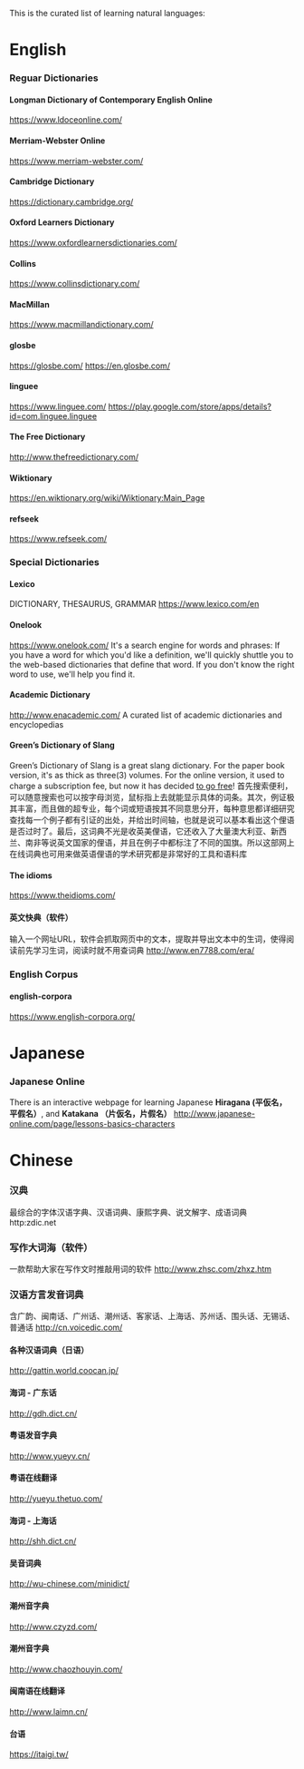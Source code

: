This is the curated list of learning natural languages:

# English

### Reguar Dictionaries

#### Longman Dictionary of Contemporary English Online
https://www.ldoceonline.com/

#### Merriam-Webster Online
https://www.merriam-webster.com/

#### Cambridge Dictionary 
https://dictionary.cambridge.org/

#### Oxford Learners Dictionary
https://www.oxfordlearnersdictionaries.com/

#### Collins
https://www.collinsdictionary.com/

#### MacMillan
https://www.macmillandictionary.com/

#### glosbe
https://glosbe.com/
https://en.glosbe.com/

#### linguee
https://www.linguee.com/
https://play.google.com/store/apps/details?id=com.linguee.linguee

#### The Free Dictionary
http://www.thefreedictionary.com/

#### Wiktionary
https://en.wiktionary.org/wiki/Wiktionary:Main_Page

#### refseek
https://www.refseek.com/

### Special Dictionaries

#### Lexico
DICTIONARY, THESAURUS, GRAMMAR
https://www.lexico.com/en

#### Onelook
https://www.onelook.com/
It's a search engine for words and phrases: If you have a word for which you'd like a definition, we'll quickly shuttle you to the web-based dictionaries that define that word. If you don't know the right word to use, we'll help you find it. 

#### Academic Dictionary
http://www.enacademic.com/
A curated list of academic dictionaries and encyclopedias

#### Green’s Dictionary of Slang
Green’s Dictionary of Slang is a great slang dictionary. For the paper book version, it's as thick as three(3) volumes. For the online version, it used to charge a subscription fee, but now it has decided [to go free](https://blog.greensdictofslang.com/news/2018/greens-dictionary-of-slang-to-go-free)! 
首先搜索便利，可以随意搜索也可以按字母浏览，鼠标指上去就能显示具体的词条。其次，例证极其丰富，而且做的超专业，每个词或短语按其不同意思分开，每种意思都详细研究查找每一个例子都有引证的出处，并给出时间轴，也就是说可以基本看出这个俚语是否过时了。最后，这词典不光是收英美俚语，它还收入了大量澳大利亚、新西兰、南非等说英文国家的俚语，并且在例子中都标注了不同的国旗。所以这部网上在线词典也可用来做英语俚语的学术研究都是非常好的工具和语料库

#### The idioms
https://www.theidioms.com/

#### 英文快典（软件）
输入一个网址URL，软件会抓取网页中的文本，提取并导出文本中的生词，使得阅读前先学习生词，阅读时就不用查词典
http://www.en7788.com/era/

### English Corpus
#### english-corpora
https://www.english-corpora.org/

# Japanese

### Japanese Online
There is an interactive webpage for learning Japanese **Hiragana (平仮名，平假名）**, and **Katakana （片仮名，片假名）** 
http://www.japanese-online.com/page/lessons-basics-characters


# Chinese

### 汉典
最综合的字体汉语字典、汉语词典、康熙字典、说文解字、成语词典
http:zdic.net

### 写作大词海（软件）
一款帮助大家在写作文时推敲用词的软件
http://www.zhsc.com/zhxz.htm

### 汉语方言发音词典
含广韵、闽南话、广州话、潮州话、客家话、上海话、苏州话、围头话、无锡话、普通话
http://cn.voicedic.com/

#### 各种汉语词典（日语）
http://gattin.world.coocan.jp/

#### 海词 - 广东话
http://gdh.dict.cn/

#### 粤语发音字典
http://www.yueyv.cn/

#### 粤语在线翻译
http://yueyu.thetuo.com/

#### 海词 - 上海话
http://shh.dict.cn/

#### 吴音词典
http://wu-chinese.com/minidict/

#### 潮州音字典
http://www.czyzd.com/

#### 潮州音字典
http://www.chaozhouyin.com/

#### 闽南语在线翻译
http://www.laimn.cn/

#### 台语
https://itaigi.tw/

